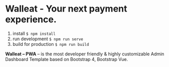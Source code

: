 # Walleat - Your next payment experience.

1. install `$ npm install`
2. run development `$ npm run serve`
3. build for production `$ npm run build`

**Walleat – PWA** – is the most developer friendly & highly customizable Admin Dashboard Template based on Bootstrap 4, Bootstrap Vue.
